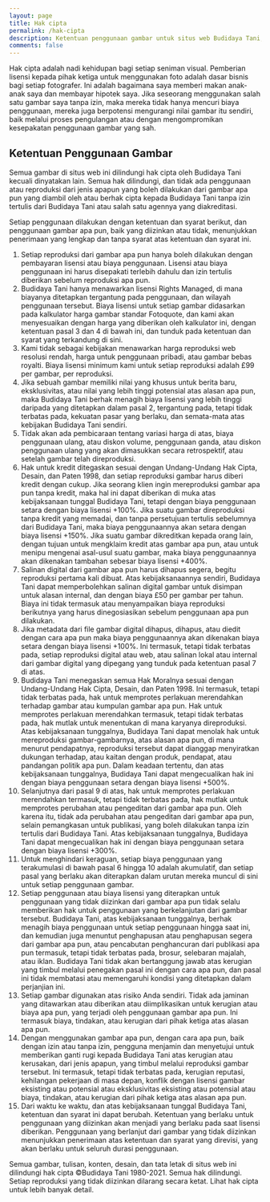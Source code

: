 ```yaml
---
layout: page
title: Hak cipta
permalink: /hak-cipta
description: Ketentuan penggunaan gambar untuk situs web Budidaya Tani, termasuk aturan hak cipta, lisensi, dan biaya penggunaan yang harus dipatuhi.
comments: false
---
```


Hak cipta adalah nadi kehidupan bagi setiap seniman visual. Pemberian lisensi kepada pihak ketiga untuk menggunakan foto adalah dasar bisnis bagi setiap fotografer. Ini adalah bagaimana saya memberi makan anak-anak saya dan membayar hipotek saya. Jika seseorang menggunakan salah satu gambar saya tanpa izin, maka mereka tidak hanya mencuri biaya penggunaan, mereka juga berpotensi mengurangi nilai gambar itu sendiri, baik melalui proses pengulangan atau dengan mengompromikan kesepakatan penggunaan gambar yang sah.

## Ketentuan Penggunaan Gambar

Semua gambar di situs web ini dilindungi hak cipta oleh Budidaya Tani kecuali dinyatakan lain. Semua hak dilindungi, dan tidak ada penggunaan atau reproduksi dari jenis apapun yang boleh dilakukan dari gambar apa pun yang diambil oleh atau berhak cipta kepada Budidaya Tani tanpa izin tertulis dari Budidaya Tani atau salah satu agennya yang diakreditasi.

Setiap penggunaan dilakukan dengan ketentuan dan syarat berikut, dan penggunaan gambar apa pun, baik yang diizinkan atau tidak, menunjukkan penerimaan yang lengkap dan tanpa syarat atas ketentuan dan syarat ini.

1. Setiap reproduksi dari gambar apa pun hanya boleh dilakukan dengan pembayaran lisensi atau biaya penggunaan. Lisensi atau biaya penggunaan ini harus disepakati terlebih dahulu dan izin tertulis diberikan sebelum reproduksi apa pun.
2. Budidaya Tani hanya menawarkan lisensi Rights Managed, di mana biayanya ditetapkan tergantung pada penggunaan, dan wilayah penggunaan tersebut. Biaya lisensi untuk setiap gambar didasarkan pada kalkulator harga gambar standar Fotoquote, dan kami akan menyesuaikan dengan harga yang diberikan oleh kalkulator ini, dengan ketentuan pasal 3 dan 4 di bawah ini, dan tunduk pada ketentuan dan syarat yang terkandung di sini.
3. Kami tidak sebagai kebijakan menawarkan harga reproduksi web resolusi rendah, harga untuk penggunaan pribadi, atau gambar bebas royalti. Biaya lisensi minimum kami untuk setiap reproduksi adalah £99 per gambar, per reproduksi.
4. Jika sebuah gambar memiliki nilai yang khusus untuk berita baru, eksklusivitas, atau nilai yang lebih tinggi potensial atas alasan apa pun, maka Budidaya Tani berhak menagih biaya lisensi yang lebih tinggi daripada yang ditetapkan dalam pasal 2, tergantung pada, tetapi tidak terbatas pada, kekuatan pasar yang berlaku, dan semata-mata atas kebijakan Budidaya Tani sendiri.
5. Tidak akan ada pembicaraan tentang variasi harga di atas, biaya penggunaan ulang, atau diskon volume, penggunaan ganda, atau diskon penggunaan ulang yang akan dimasukkan secara retrospektif, atau setelah gambar telah direproduksi.
6. Hak untuk kredit ditegaskan sesuai dengan Undang-Undang Hak Cipta, Desain, dan Paten 1998, dan setiap reproduksi gambar harus diberi kredit dengan cukup. Jika seorang klien ingin mereproduksi gambar apa pun tanpa kredit, maka hal ini dapat diberikan di muka atas kebijaksanaan tunggal Budidaya Tani, tetapi dengan biaya penggunaan setara dengan biaya lisensi +100%. Jika suatu gambar direproduksi tanpa kredit yang memadai, dan tanpa persetujuan tertulis sebelumnya dari Budidaya Tani, maka biaya penggunaannya akan setara dengan biaya lisensi +150%. Jika suatu gambar dikreditkan kepada orang lain, dengan tujuan untuk mengklaim kredit atas gambar apa pun, atau untuk menipu mengenai asal-usul suatu gambar, maka biaya penggunaannya akan dikenakan tambahan sebesar biaya lisensi +400%.
7. Salinan digital dari gambar apa pun harus dihapus segera, begitu reproduksi pertama kali dibuat. Atas kebijaksanaannya sendiri, Budidaya Tani dapat memperbolehkan salinan digital gambar untuk disimpan untuk alasan internal, dan dengan biaya £50 per gambar per tahun. Biaya ini tidak termasuk atau menyampaikan biaya reproduksi berikutnya yang harus dinegosiasikan sebelum penggunaan apa pun dilakukan.
8. Jika metadata dari file gambar digital dihapus, dihapus, atau diedit dengan cara apa pun maka biaya penggunaannya akan dikenakan biaya setara dengan biaya lisensi +100%. Ini termasuk, tetapi tidak terbatas pada, setiap reproduksi digital atau web, atau salinan lokal atau internal dari gambar digital yang dipegang yang tunduk pada ketentuan pasal 7 di atas.
9. Budidaya Tani menegaskan semua Hak Moralnya sesuai dengan Undang-Undang Hak Cipta, Desain, dan Paten 1998. Ini termasuk, tetapi tidak terbatas pada, hak untuk memprotes perlakuan merendahkan terhadap gambar atau kumpulan gambar apa pun. Hak untuk memprotes perlakuan merendahkan termasuk, tetapi tidak terbatas pada, hak mutlak untuk menentukan di mana karyanya direproduksi. Atas kebijaksanaan tunggalnya, Budidaya Tani dapat menolak hak untuk mereproduksi gambar-gambarnya, atas alasan apa pun, di mana menurut pendapatnya, reproduksi tersebut dapat dianggap menyiratkan dukungan terhadap, atau kaitan dengan produk, pendapat, atau pandangan politik apa pun. Dalam keadaan tertentu, dan atas kebijaksanaan tunggalnya, Budidaya Tani dapat mengecualikan hak ini dengan biaya penggunaan setara dengan biaya lisensi +500%.
10. Selanjutnya dari pasal 9 di atas, hak untuk memprotes perlakuan merendahkan termasuk, tetapi tidak terbatas pada, hak mutlak untuk memprotes perubahan atau pengeditan dari gambar apa pun. Oleh karena itu, tidak ada perubahan atau pengeditan dari gambar apa pun, selain pemangkasan untuk publikasi, yang boleh dilakukan tanpa izin tertulis dari Budidaya Tani. Atas kebijaksanaan tunggalnya, Budidaya Tani dapat mengecualikan hak ini dengan biaya penggunaan setara dengan biaya lisensi +300%.
11. Untuk menghindari keraguan, setiap biaya penggunaan yang terakumulasi di bawah pasal 6 hingga 10 adalah akumulatif, dan setiap pasal yang berlaku akan diterapkan dalam urutan mereka muncul di sini untuk setiap penggunaan gambar.
12. Setiap penggunaan atau biaya lisensi yang diterapkan untuk penggunaan yang tidak diizinkan dari gambar apa pun tidak selalu memberikan hak untuk penggunaan yang berkelanjutan dari gambar tersebut. Budidaya Tani, atas kebijaksanaan tunggalnya, berhak menagih biaya penggunaan untuk setiap penggunaan hingga saat ini, dan kemudian juga menuntut penghapusan atau penghapusan segera dari gambar apa pun, atau pencabutan penghancuran dari publikasi apa pun termasuk, tetapi tidak terbatas pada, brosur, selebaran majalah, atau iklan. Budidaya Tani tidak akan bertanggung jawab atas kerugian yang timbul melalui penegakan pasal ini dengan cara apa pun, dan pasal ini tidak membatasi atau memengaruhi kondisi yang ditetapkan dalam perjanjian ini.
13. Setiap gambar digunakan atas risiko Anda sendiri. Tidak ada jaminan yang ditawarkan atau diberikan atau diimplikasikan untuk kerugian atau biaya apa pun, yang terjadi oleh penggunaan gambar apa pun. Ini termasuk biaya, tindakan, atau kerugian dari pihak ketiga atas alasan apa pun.
14. Dengan menggunakan gambar apa pun, dengan cara apa pun, baik dengan izin atau tanpa izin, pengguna menjamin dan menyetujui untuk memberikan ganti rugi kepada Budidaya Tani atas kerugian atau kerusakan, dari jenis apapun, yang timbul melalui reproduksi gambar tersebut. Ini termasuk, tetapi tidak terbatas pada, kerugian reputasi, kehilangan pekerjaan di masa depan, konflik dengan lisensi gambar eksisting atau potensial atau eksklusivitas eksisting atau potensial atau biaya, tindakan, atau kerugian dari pihak ketiga atas alasan apa pun.
15. Dari waktu ke waktu, dan atas kebijaksanaan tunggal Budidaya Tani, ketentuan dan syarat ini dapat berubah. Ketentuan yang berlaku untuk penggunaan yang diizinkan akan menjadi yang berlaku pada saat lisensi diberikan. Penggunaan yang berlanjut dari gambar yang tidak diizinkan menunjukkan penerimaan atas ketentuan dan syarat yang direvisi, yang akan berlaku untuk seluruh durasi penggunaan.

Semua gambar, tulisan, konten, desain, dan tata letak di situs web ini dilindungi hak cipta ©Budidaya Tani 1980-2021. Semua hak dilindungi. Setiap reproduksi yang tidak diizinkan dilarang secara ketat. Lihat hak cipta untuk lebih banyak detail.
